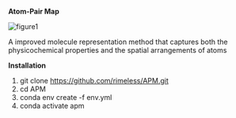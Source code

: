 **Atom-Pair Map**

![figure1](https://github.com/rimeless/APM/assets/48581374/f0dcb2a3-6785-4988-8fea-b4c9b88b56d1)

A improved molecule representation method that captures both the physicochemical properties and the spatial arrangements of atoms

**Installation**

1. git clone https://github.com/rimeless/APM.git
2. cd APM
3. conda env create -f env.yml
4. conda activate apm
